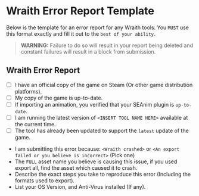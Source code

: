 # Wraith Error Report Template

Below is the template for an error report for any Wraith tools. You `MUST` use this format exactly and fill it out to the `best of your ability`.

> **WARNING:** Failure to do so will result in your report being deleted and constant failures will result in a block from submission.

## Wraith Error Report

- [ ] I have an official copy of the game on Steam (Or other game distribution platforms).
- [ ] My copy of the game is up-to-date.
- [ ] If importing an animation, you verified that your SEAnim plugin is `up-to-date`.
- [ ] I am running the latest version of `<INSERT TOOL NAME HERE>` available at the current time.
- [ ] The tool has already been updated to support the `latest` update of the game.
- I am submitting this error because: `<Wraith crashed>` or `<An export failed or you believe is incorrect>` (Pick one)
- The `FULL` asset name you believe is causing this issue, if you used export all, find the asset which caused it to crash.
- Describe the exact steps you take to reproduce this error (Including the formats used to export).
- List your OS Version, and Anti-Virus installed (If any).
